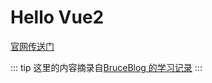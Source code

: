# Hello Vue2

[官网传送门](https://v2.cn.vuejs.org/)

::: tip
这里的内容摘录自[BruceBlog 的学习记录](https://brucecai55520.gitee.io/bruceblogpages/)
:::
